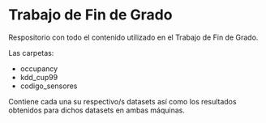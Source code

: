 # Trabajo de Fin de Grado

Respositorio con todo el contenido utilizado en el Trabajo de Fin de Grado.

Las carpetas: 

* occupancy
* kdd_cup99 
* codigo_sensores

Contiene cada una su respectivo/s datasets así como los resultados obtenidos para dichos datasets en ambas máquinas.
